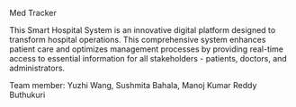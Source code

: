 Med Tracker

This Smart Hospital System is an innovative digital platform designed to transform hospital operations. This comprehensive system enhances patient care and optimizes management processes by providing real-time access to essential information for all stakeholders - patients, doctors, and administrators.

Team member: Yuzhi Wang, Sushmita Bahala, Manoj Kumar Reddy Buthukuri
